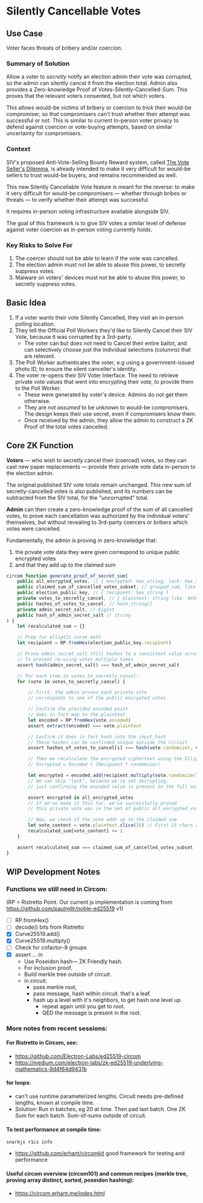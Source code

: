 # Silently Cancellable Votes

## Use Case

Voter faces threats of bribery and/or coercion.

### Summary of Solution

Allow a voter to _secretly_ notify an election admin their vote was corrupted, so the admin can silently cancel it from the election total. Admin also provides a Zero-knowledge Proof of Votes-Silently-Cancelled-Sum. This proves that the relevant voters consented, but not which voters.

This allows would-be victims of bribery or coercion to _trick_ their would-be compromiser, so that compromisers can't trust whether their attempt was successful or not. This is similar to current In-person voter privacy to defend against coercion or vote-buying attempts, based on similar uncertainty for compromisers.

### Context

SIV's proposed Anti-Vote-Selling Bounty Reward system, called [The Vote Seller's Dilemma](https://docs.siv.org/research-in-progress/vote-sellers-dilemma), is already intended to make it very difficult for would-be sellers to trust would-be buyers, and remains recommended as well.

This new Silently Cancellable Vote feature is meant for the reverse: to make it very difficult for would-be compromisers — whether through bribes or threats — to verify whether their attempt was successful.

It requires in-person voting infrastructure available alongside SIV.

The goal of this framework is to give SIV votes a similar level of defense against voter coercion as in-person voting currently holds.

### Key Risks to Solve For

1. The coercer should not be able to learn if the vote was cancelled.
2. The election admin must not be able to abuse this power, to secretly suppress votes.
3. Malware on voters' devices must not be able to abuse this power, to secretly suppress votes.

## Basic Idea

1. If a voter wants their vote Silently Cancelled, they visit an in-person polling location.
2. They tell the Official Poll Workers they'd like to Silently Cancel their SIV Vote, because it was corrupted by a 3rd-party.
   - The voter can but does not need to Cancel their entire ballot, and can selectively choose just the individual selections (columns) that are relevant.
3. The Poll Worker authenticates the voter, e.g using a government-issued photo ID, to ensure the silent canceller's identity.
4. The voter re-opens their SIV Voter Interface. The need to retrieve private vote values that went into encrypting their vote, to provide them to the Poll Worker.
   - These were generated by voter's device. Admins do not get them otherwise.
   - They are _not assumed_ to be unknown to would-be compromisers. The design keeps their use secret, even if compromisers know them.
   - Once received by the admin, they allow the admin to construct a ZK Proof of the total votes cancelled.

## Core ZK Function

**Voters** — who wish to secretly cancel their (coerced) votes, so they can cast new paper replacements — provide their private vote data in-person to the election admin.

The original published SIV vote totals remain unchanged. This new sum of secretly-cancelled votes is also published, and its numbers can be subtracted from the SIV total, for the "uncorrupted" total.

**Admin** can then create a zero-knowledge proof of the sum of all cancelled votes, to prove each cancellation was authorized by the individual voters' themselves, but without revealing to 3rd-party coercers or bribers which votes were cancelled.

Fundamentally, the admin is proving in zero-knowledge that:

1. the private vote data they were given correspond to unique public encrypted votes
2. and that they add up to the claimed sum

```ts
circom function generate_proof_of_secret_sum(
    public all_encrypted_votes, // { encrypted: hex_string, lock: hex_string }[]
    public claimed_sum_of_cancelled_votes_subset, // grouped sum, like [['washington', integer], ['arnold', integer]]
    public election_public_key, // { recipient: hex_string }
    private votes_to_secretly_cancel, // { plaintext: string like '4444-4444-4444:washington', encoded: hex_string, randomizer: bigint_string }[]
    public hashes_of_votes_to_cancel, // hash_string[]
    private admin_secret_salt, // bigint
    public hash_of_admin_secret_salt // string
) {
    let recalculated_sum = {}

    // Prep for elliptic curve math
    let recipient = RP.fromHex(election_public_key.recipient)

    // Prove admin_secret_salt still hashes to a consistent value across batches
    // To prevent re-using votes multiple times
    assert hash(admin_secret_salt) === hash_of_admin_secret_salt

    // For each item in votes_to_secretly_cancel:
    for (vote in votes_to_secretly_cancel) {

        // First, the admin proves each private vote
        // corresponds to one of the public encrypted votes

        // Confirm the provided encoded point
        // does in fact map to the plaintext
        let encoded = RP.fromHex(vote.encoded)
        assert extract(encoded) === vote.plaintext

        // Confirm it does in fact hash into the input_hash
        // These hashes can be confirmed unique outside the circuit
        assert hashes_of_votes_to_cancel[i] === hash(vote.randomizer, vote.encoded, admin_secret_salt)

        // Then we recalculate the encrypted ciphertext using the Elliptic Curve ElGamal algorithm:
        // Encrypted = Encoded + (Recipient * randomizer)

        let encrypted = encoded.add(recipient.multiply(vote.randomizer))
        // We can skip "lock", because we're not decrypting,
        // just confirming the encoded value is present in the full set.

        assert encrypted in all_encrypted_votes
        // If we've made it this far, we've successfully proved
        // this private vote was in the set of public all_encrypted_votes

        // Now, we check if the vote adds up to the claimed sum
        let vote_content = vote.plaintext.slice(15) // First 15 chars are verification number
        recalculated_sum[vote_content] += 1
    }

    assert recalculated_sum === claimed_sum_of_cancelled_votes_subset
}
```

## WIP Development Notes

### Functions we still need in Circom:

(RP = Ristretto Point. Our current js implementation is coming from https://github.com/paulmillr/noble-ed25519 v1)

- [ ] RP.fromHex()
- [ ] decode() bits from Ristretto
- [x] Curve25519.add()
- [x] Curve25519.multiply()
- [ ] Check for cofactor-8 groups
- [x] assert ... in
  - Use Poseidon hash— ZK Friendly hash.
  - For inclusion proof.
  - Build merkle tree outside of circuit.
  - in circuit:
    - pass merkle root,
    - pass message, hash within circuit. that's a leaf.
    - hash up a level with it's neighbors, to get hash one level up.
      - repeat again until you get to root.
      - QED the message is present in the root.

### More notes from recent sessions:

#### For Ristretto in Circom, see:

- https://github.com/Electron-Labs/ed25519-circom
- https://medium.com/electron-labs/zk-ed25519-underlying-mathematics-8d4f64d9431b

#### for loops:

- can't use runtime parameterized lengths. Circuit needs pre-defined lengths, known at compile time.
- Solution: Run in batches, eg 20 at time. Then pad last batch. One ZK Sum for each batch. Sum-of-sums outside of circuit.

#### To test performance at compile time:

`snarkjs r1cs info`

- https://github.com/erhant/circomkit good framework for testing and performance

#### Useful circom overview (circom101) and common recipes (merkle tree, proving array distinct, sorted, poseidon hashing):

- https://circom.erhant.me/index.html
